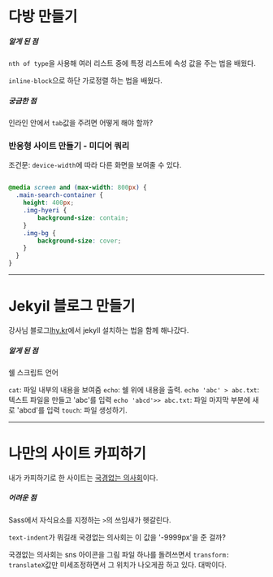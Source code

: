# 다방 만들기

##### 알게 된 점

`nth of type`을 사용해 여러 리스트 중에 특정 리스트에 속성 값을 주는 법을 배웠다.

`inline-block`으로 하단 가로정렬 하는 법을 배웠다.


##### 궁금한 점

인라인 안에서 `tab`값을 주려면 어떻게 해야 할까?


### 반응형 사이트 만들기 - 미디어 쿼리

조건문: `device-width`에 따라 다른 화면을 보여줄 수 있다.

```scss

@media screen and (max-width: 800px) {
  .main-search-container {
    height: 400px;
    .img-hyeri {
    	background-size: contain;
    }
    .img-bg {
    	background-size: cover;
    }
  }
}

```



<hr>

# Jekyil 블로그 만들기

강사님 블로그[lhy.kr](https://lhy.kr/)에서 jekyll 설치하는 법을 함께 해나갔다.


##### 알게 된 점

쉘 스크립트 언어

`cat`: 파일 내부의 내용을 보여줌 
`echo`: 쉘 위에 내용을 출력.
`echo 'abc' > abc.txt`:  텍스트 파일을 만들고 'abc'를 입력
`echo 'abcd'>> abc.txt`: 파일 마지막 부분에 새로 'abcd'를 입력
`touch`: 파일 생성하기.


<hr>

# 나만의 사이트 카피하기

내가 카피하기로 한 사이트는 [국경없는 의사회](https://msf.or.kr)이다. 


##### 어려운 점

Sass에서 자식요소를 지정하는 `>`의 쓰임새가 헷갈린다.

`text-indent`가 뭐길래 국경없는 의사회는 이 값을 '-9999px'을 준 걸까? 

국경없는 의사회는 sns 아이콘을 그림 파일 하나를 돌려쓰면서 `transform: translateX`값만 미세조정하면서 그 위치가 나오게끔 하고 있다. 대박이다.

